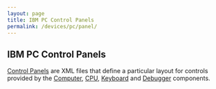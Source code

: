 ```yaml
---
layout: page
title: IBM PC Control Panels
permalink: /devices/pc/panel/
---
```


IBM PC Control Panels
---

[Control Panels](/docs/pcjs/panel/) are XML files that define a particular layout for controls provided by the
[Computer](/docs/pcjs/computer/), [CPU](/docs/pcjs/cpu/), [Keyboard](/docs/pcjs/keyboard/)
and [Debugger](/docs/pcjs/debugger/) components.
